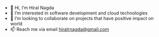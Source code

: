 - 👋 Hi, I’m Hiral Nagda
- 👀 I’m interested in software development and cloud technologies
- 💞️ I’m looking to collaborate on projects that have positive impact on world
- 📫 Reach me via email hiralrnagda@gmail.com

<!---
hiralrnagda/hiralrnagda is a ✨ special ✨ repository because its `README.md` (this file) appears on your GitHub profile.
You can click the Preview link to take a look at your changes.
--->
